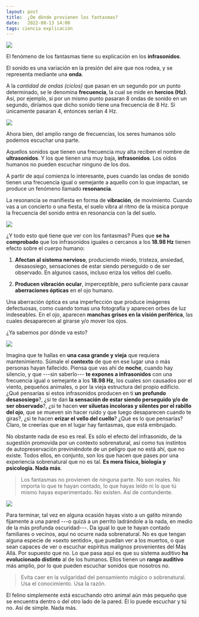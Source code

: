 ```yaml
---
layout: post
title:  ¿De dónde provienen los fantasmas?
date:   2022-08-13 14:00
tags: ciencia explicación
---
```


<div class="row justify-content-sm-center">
    <img class="img-fluid img-post z-depth-1 rounded" src="/assets/img/2208131/1.jpg">
</div>

El fenómeno de los fantasmas tiene su explicación en los **infrasonidos**.

El sonido es una variación en la presión del aire que nos rodea, y se representa mediante una **onda**.

A la _cantidad de ondas (ciclos)_ que pasan en un segundo por un punto determinado, se le denomina **frecuencia**, la cual se mide en **hercios (Hz)**. Así, por ejemplo, si por un mismo punto pasaran 8 ondas de sonido en un segundo, diríamos que dicho sonido tiene una frecuencia de 8 Hz. Si únicamente pasaran 4, entonces serían 4 Hz.

<div class="row justify-content-sm-center">
    <img class="img-fluid img-post rounded" src="/assets/img/2208131/2.jpg">
</div>

Ahora bien, del amplio rango de frecuencias, los seres humanos sólo podemos escuchar una parte.

Aquellos sonidos que tienen una frecuencia muy alta reciben el nombre de **ultrasonidos**. Y los que tienen una muy baja, **infrasonidos**. Los oídos humanos no pueden escuchar ninguno de los dos.

A partir de aquí comienza lo interesante, pues cuando las ondas de sonido tienen una frecuencia igual o semejante a aquello con lo que impactan, se produce un fenómeno llamado **resonancia**.

La resonancia se manifiesta en forma de **vibración**, de movimiento. Cuando vas a un concierto o una fiesta, el suelo vibra al ritmo de la música porque la frecuencia del sonido entra en resonancia con la del suelo.

<div class="row justify-content-sm-center">
    <img class="img-fluid img-post z-depth-1 rounded" src="/assets/img/2208131/3.jpg">
</div>

¿Y todo esto qué tiene que ver con los fantasmas? Pues que **se ha comprobado** que los infrasonidos iguales o cercanos a los **18.98 Hz** tienen efecto sobre el cuerpo humano:

1. **Afectan al sistema nervioso**, produciendo miedo, tristeza, ansiedad, desasosiego, sensaciones de estar siendo perseguido o de ser observado. En algunos casos, incluso eriza los vellos del cuello.

2. **Producen vibración ocular**, imperceptible, pero suficiente para causar **aberraciones ópticas** en el ojo humano.

Una aberración óptica es una imperfección que produce imágenes defectuosas, como cuando tomas una fotografía y aparecen orbes de luz indeseables. En el ojo, aparecen **manchas grises en la visión periférica**, las cuales desaparecen al girarse y/o mover los ojos.

¿Ya sabemos por dónde va esto?

<div class="row justify-content-sm-center">
    <img class="img-fluid img-post z-depth-1 rounded" src="/assets/img/2208131/4.jpg">
</div>

Imagina que te hallas en **una casa grande y vieja** que requiera mantenimiento. Súmale el **contexto** de que en ese lugar una o más personas hayan fallecido. Piensa que vas ahí de **noche**, cuando hay silencio, y que ---sin saberlo--- **te expones a infrasonidos** con una frecuencia igual o semejante a los **18.98 Hz**, los cuales son causados por el viento, pequeños animales, o por la vieja estructura del propio edificio. ¿Qué pensarías si estos infrasonidos producen en ti **un profundo desasosiego**?, ¿si te dan **la sensación de estar siendo perseguido y/o de ser observado**?, ¿si te hacen **ver siluetas incoloras y silentes por el rabillo del ojo**, que se mueven sin hacer ruido y que luego desaparecen cuando te giras?, ¿si te hacen **erizar el vello del cuello**? ¿Qué es lo que pensarías? Claro, te creerías que en el lugar hay fantasmas, que está embrujado. 

No obstante nada de eso es real. Es sólo el efecto del infrasonido, de la sugestión promovida por un contexto sobrenatural, así como tus instintos de autopreservación previniéndote de un peligro que no está ahí, que no existe. Todos ellos, en conjunto, son los que hacen que pases por una experiencia sobrenatural que no es tal. **Es mera física, biología y psicología. Nada más**.

> Los fantasmas no provienen de ninguna parte. No son reales. No importa lo que te hayan contado, lo que hayas leído ni lo que tú mismo hayas experimentado. No existen. Así de contundente.

<div class="row justify-content-sm-center">
    <img class="img-fluid img-post z-depth-1 rounded" src="/assets/img/2208131/5.jpg">
</div>

Para terminar, tal vez en alguna ocasión hayas visto a un gatito mirando fijamente a una pared ---o quizá a un perrito ladrándole a la nada, en medio de la más profunda oscuridad---. Da igual lo que te hayan contado familiares o vecinos, aquí no ocurre nada sobrenatural. No es que tengan alguna especie de «sexto sentido», que puedan ver a los muertos, o que sean capaces de ver o escuchar espíritus malignos provenientes del Más Allá. Por supuesto que no. Lo que pasa aquí es que su sistema auditivo **ha evolucionado distinto** al de los humanos. Ellos tienen un **rango auditivo** más amplio, por lo que pueden escuchar sonidos que nosotros no.

> Evita caer en la vulgaridad del pensamiento mágico o sobrenatural. Usa el conocimiento. Usa la razón.

El felino simplemente está escuchando otro animal aún más pequeño que se encuentra dentro o del otro lado de la pared. Él lo puede escuchar y tú no. Así de simple. Nada más.
